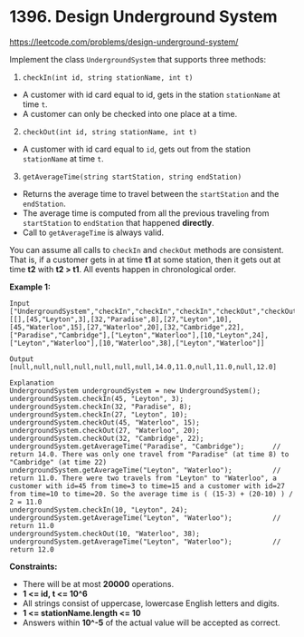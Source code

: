 # 1396. Design Underground System

https://leetcode.com/problems/design-underground-system/

Implement the class `UndergroundSystem` that supports three methods:

1. `checkIn(int id, string stationName, int t)`

- A customer with id card equal to id, gets in the station `stationName` at time `t`.
- A customer can only be checked into one place at a time.

2. `checkOut(int id, string stationName, int t)`

- A customer with id card equal to `id`, gets out from the station `stationName` at time `t`.

3. `getAverageTime(string startStation, string endStation)`

- Returns the average time to travel between the `startStation` and the `endStation`.
- The average time is computed from all the previous traveling from `startStation` to `endStation` that happened **directly**.
- Call to `getAverageTime` is always valid.

You can assume all calls to `checkIn` and `checkOut` methods are consistent. That is, if a customer gets in at time **t1** at some station, then it gets out at time **t2** with **t2 > t1**. All events happen in chronological order.

**Example 1:**

```
Input
["UndergroundSystem","checkIn","checkIn","checkIn","checkOut","checkOut","checkOut","getAverageTime","getAverageTime","checkIn","getAverageTime","checkOut","getAverageTime"]
[[],[45,"Leyton",3],[32,"Paradise",8],[27,"Leyton",10],[45,"Waterloo",15],[27,"Waterloo",20],[32,"Cambridge",22],["Paradise","Cambridge"],["Leyton","Waterloo"],[10,"Leyton",24],["Leyton","Waterloo"],[10,"Waterloo",38],["Leyton","Waterloo"]]

Output
[null,null,null,null,null,null,null,14.0,11.0,null,11.0,null,12.0]

Explanation
UndergroundSystem undergroundSystem = new UndergroundSystem();
undergroundSystem.checkIn(45, "Leyton", 3);
undergroundSystem.checkIn(32, "Paradise", 8);
undergroundSystem.checkIn(27, "Leyton", 10);
undergroundSystem.checkOut(45, "Waterloo", 15);
undergroundSystem.checkOut(27, "Waterloo", 20);
undergroundSystem.checkOut(32, "Cambridge", 22);
undergroundSystem.getAverageTime("Paradise", "Cambridge");       // return 14.0. There was only one travel from "Paradise" (at time 8) to "Cambridge" (at time 22)
undergroundSystem.getAverageTime("Leyton", "Waterloo");          // return 11.0. There were two travels from "Leyton" to "Waterloo", a customer with id=45 from time=3 to time=15 and a customer with id=27 from time=10 to time=20. So the average time is ( (15-3) + (20-10) ) / 2 = 11.0
undergroundSystem.checkIn(10, "Leyton", 24);
undergroundSystem.getAverageTime("Leyton", "Waterloo");          // return 11.0
undergroundSystem.checkOut(10, "Waterloo", 38);
undergroundSystem.getAverageTime("Leyton", "Waterloo");          // return 12.0
```

**Constraints:**

- There will be at most **20000** operations.
- **1 <= id, t <= 10^6**
- All strings consist of uppercase, lowercase English letters and digits.
- **1 <= stationName.length <= 10**
- Answers within **10^-5** of the actual value will be accepted as correct.
